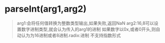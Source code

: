 # parseInt(arg1,arg2)
> arg1:会将任何值转换为整数类型输出,如果失败,返回NaN
> arg2:16,8可以设置数字进制类型,就会认为传入的arg1的进制
> 如果数字以0x,或者0开头,则自动认为为16进制或者8进制.radix:进制
> 不支持指数形式
